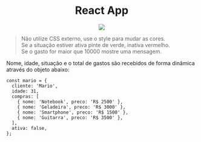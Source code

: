 <h1 align="center">React App</h1>

<p align="center">
<img src="https://i.imgur.com/dwiPnOv.png">
</p>

> Não utilize CSS externo, use o style para mudar as cores.<br />
> Se a situação estiver ativa pinte de verde, inativa vermelho.<br />
> Se o gasto for maior que 10000 mostre uma mensagem.<br />

<p>
Nome, idade, situação e o total de gastos são recebidos de forma dinâmica através do objeto abaixo:
</p>


```
const mario = {
  cliente: 'Mario',
  idade: 31,
  compras: [
    { nome: 'Notebook', preco: 'R$ 2500' },
    { nome: 'Geladeira', preco: 'R$ 3000' },
    { nome: 'Smartphone', preco: 'R$ 1500' },
    { nome: 'Guitarra', preco: 'R$ 3500' },
  ],
  ativa: false,
};
 ```
